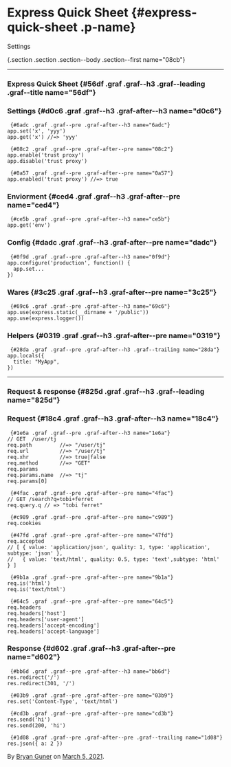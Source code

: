 Express Quick Sheet {#express-quick-sheet .p-name}
===================


Settings


 
{.section .section .section--body .section--first name="08cb"}
 

------------------------------------------------------------------------


  
### Express Quick Sheet {#56df .graf .graf--h3 .graf--leading .graf--title name="56df"}

### Settings {#d0c6 .graf .graf--h3 .graf-after--h3 name="d0c6"}

```
 {#6adc .graf .graf--pre .graf-after--h3 name="6adc"}
app.set('x', 'yyy')
app.get('x') //=> 'yyy'
```


```
 {#08c2 .graf .graf--pre .graf-after--pre name="08c2"}
app.enable('trust proxy')
app.disable('trust proxy')
```


```
 {#0a57 .graf .graf--pre .graf-after--pre name="0a57"}
app.enabled('trust proxy') //=> true
```


### Enviorment {#ced4 .graf .graf--h3 .graf-after--pre name="ced4"}

```
 {#ce5b .graf .graf--pre .graf-after--h3 name="ce5b"}
app.get('env')
```


### Config {#dadc .graf .graf--h3 .graf-after--pre name="dadc"}

```
 {#0f9d .graf .graf--pre .graf-after--h3 name="0f9d"}
app.configure('production', function() {
  app.set...
})
```


### Wares {#3c25 .graf .graf--h3 .graf-after--pre name="3c25"}

```
 {#69c6 .graf .graf--pre .graf-after--h3 name="69c6"}
app.use(express.static(__dirname + '/public'))
app.use(express.logger())
```


### Helpers {#0319 .graf .graf--h3 .graf-after--pre name="0319"}

```
 {#28da .graf .graf--pre .graf-after--h3 .graf--trailing name="28da"}
app.locals({
  title: "MyApp",
})
```





 

------------------------------------------------------------------------


  
### Request & response {#825d .graf .graf--h3 .graf--leading name="825d"}

### Request {#18c4 .graf .graf--h3 .graf-after--h3 name="18c4"}

```
 {#1e6a .graf .graf--pre .graf-after--h3 name="1e6a"}
// GET  /user/tj
req.path         //=> "/user/tj"
req.url          //=> "/user/tj"
req.xhr          //=> true|false
req.method       //=> "GET"
req.params
req.params.name  //=> "tj"
req.params[0]
```


```
 {#4fac .graf .graf--pre .graf-after--pre name="4fac"}
// GET /search?q=tobi+ferret
req.query.q // => "tobi ferret"
```


```
 {#c989 .graf .graf--pre .graf-after--pre name="c989"}
req.cookies
```


```
 {#47fd .graf .graf--pre .graf-after--pre name="47fd"}
req.accepted
// [ { value: 'application/json', quality: 1, type: 'application', subtype: 'json' },
//   { value: 'text/html', quality: 0.5, type: 'text',subtype: 'html' } ]
```


```
 {#9b1a .graf .graf--pre .graf-after--pre name="9b1a"}
req.is('html')
req.is('text/html')
```


```
 {#64c5 .graf .graf--pre .graf-after--pre name="64c5"}
req.headers
req.headers['host']
req.headers['user-agent']
req.headers['accept-encoding']
req.headers['accept-language']
```


### Response {#d602 .graf .graf--h3 .graf-after--pre name="d602"}

```
 {#bb6d .graf .graf--pre .graf-after--h3 name="bb6d"}
res.redirect('/')
res.redirect(301, '/')
```


```
 {#03b9 .graf .graf--pre .graf-after--pre name="03b9"}
res.set('Content-Type', 'text/html')
```


```
 {#cd3b .graf .graf--pre .graf-after--pre name="cd3b"}
res.send('hi')
res.send(200, 'hi')
```


```
 {#1d08 .graf .graf--pre .graf-after--pre .graf--trailing name="1d08"}
res.json({ a: 2 })
```






By [Bryan Guner](https://medium.com/@bryanguner)  on
[March 5, 2021](https://medium.com/p/8f93762c59ca).



